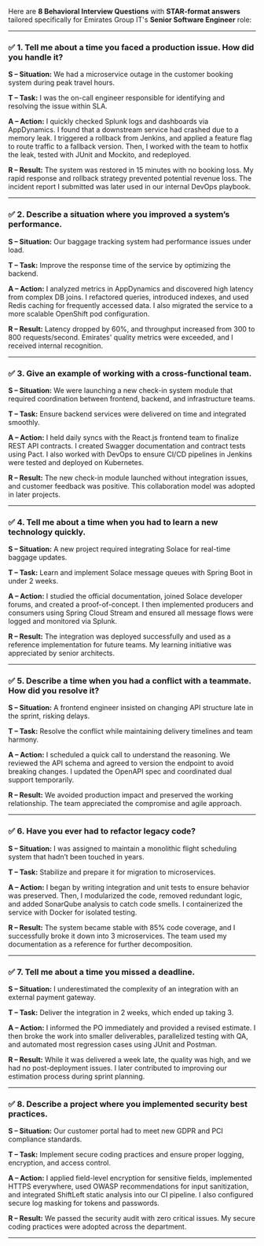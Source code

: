 Here are **8 Behavioral Interview Questions** with **STAR-format answers** tailored specifically for Emirates Group IT's **Senior Software Engineer** role:

---

### ✅ 1. **Tell me about a time you faced a production issue. How did you handle it?**

**S – Situation:**
We had a microservice outage in the customer booking system during peak travel hours.

**T – Task:**
I was the on-call engineer responsible for identifying and resolving the issue within SLA.

**A – Action:**
I quickly checked Splunk logs and dashboards via AppDynamics. I found that a downstream service had crashed due to a memory leak. I triggered a rollback from Jenkins, and applied a feature flag to route traffic to a fallback version. Then, I worked with the team to hotfix the leak, tested with JUnit and Mockito, and redeployed.

**R – Result:**
The system was restored in 15 minutes with no booking loss. My rapid response and rollback strategy prevented potential revenue loss. The incident report I submitted was later used in our internal DevOps playbook.

---

### ✅ 2. **Describe a situation where you improved a system’s performance.**

**S – Situation:**
Our baggage tracking system had performance issues under load.

**T – Task:**
Improve the response time of the service by optimizing the backend.

**A – Action:**
I analyzed metrics in AppDynamics and discovered high latency from complex DB joins. I refactored queries, introduced indexes, and used Redis caching for frequently accessed data. I also migrated the service to a more scalable OpenShift pod configuration.

**R – Result:**
Latency dropped by 60%, and throughput increased from 300 to 800 requests/second. Emirates' quality metrics were exceeded, and I received internal recognition.

---

### ✅ 3. **Give an example of working with a cross-functional team.**

**S – Situation:**
We were launching a new check-in system module that required coordination between frontend, backend, and infrastructure teams.

**T – Task:**
Ensure backend services were delivered on time and integrated smoothly.

**A – Action:**
I held daily syncs with the React.js frontend team to finalize REST API contracts. I created Swagger documentation and contract tests using Pact. I also worked with DevOps to ensure CI/CD pipelines in Jenkins were tested and deployed on Kubernetes.

**R – Result:**
The new check-in module launched without integration issues, and customer feedback was positive. This collaboration model was adopted in later projects.

---

### ✅ 4. **Tell me about a time when you had to learn a new technology quickly.**

**S – Situation:**
A new project required integrating Solace for real-time baggage updates.

**T – Task:**
Learn and implement Solace message queues with Spring Boot in under 2 weeks.

**A – Action:**
I studied the official documentation, joined Solace developer forums, and created a proof-of-concept. I then implemented producers and consumers using Spring Cloud Stream and ensured all message flows were logged and monitored via Splunk.

**R – Result:**
The integration was deployed successfully and used as a reference implementation for future teams. My learning initiative was appreciated by senior architects.

---

### ✅ 5. **Describe a time when you had a conflict with a teammate. How did you resolve it?**

**S – Situation:**
A frontend engineer insisted on changing API structure late in the sprint, risking delays.

**T – Task:**
Resolve the conflict while maintaining delivery timelines and team harmony.

**A – Action:**
I scheduled a quick call to understand the reasoning. We reviewed the API schema and agreed to version the endpoint to avoid breaking changes. I updated the OpenAPI spec and coordinated dual support temporarily.

**R – Result:**
We avoided production impact and preserved the working relationship. The team appreciated the compromise and agile approach.

---

### ✅ 6. **Have you ever had to refactor legacy code?**

**S – Situation:**
I was assigned to maintain a monolithic flight scheduling system that hadn’t been touched in years.

**T – Task:**
Stabilize and prepare it for migration to microservices.

**A – Action:**
I began by writing integration and unit tests to ensure behavior was preserved. Then, I modularized the code, removed redundant logic, and added SonarQube analysis to catch code smells. I containerized the service with Docker for isolated testing.

**R – Result:**
The system became stable with 85% code coverage, and I successfully broke it down into 3 microservices. The team used my documentation as a reference for further decomposition.

---

### ✅ 7. **Tell me about a time you missed a deadline.**

**S – Situation:**
I underestimated the complexity of an integration with an external payment gateway.

**T – Task:**
Deliver the integration in 2 weeks, which ended up taking 3.

**A – Action:**
I informed the PO immediately and provided a revised estimate. I then broke the work into smaller deliverables, parallelized testing with QA, and automated most regression cases using JUnit and Postman.

**R – Result:**
While it was delivered a week late, the quality was high, and we had no post-deployment issues. I later contributed to improving our estimation process during sprint planning.

---

### ✅ 8. **Describe a project where you implemented security best practices.**

**S – Situation:**
Our customer portal had to meet new GDPR and PCI compliance standards.

**T – Task:**
Implement secure coding practices and ensure proper logging, encryption, and access control.

**A – Action:**
I applied field-level encryption for sensitive fields, implemented HTTPS everywhere, used OWASP recommendations for input sanitization, and integrated ShiftLeft static analysis into our CI pipeline. I also configured secure log masking for tokens and passwords.

**R – Result:**
We passed the security audit with zero critical issues. My secure coding practices were adopted across the department.

---
